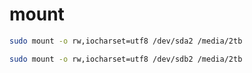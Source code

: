 # mount

```sh
sudo mount -o rw,iocharset=utf8 /dev/sda2 /media/2tb

sudo mount -o rw,iocharset=utf8 /dev/sdb2 /media/2tb
```
